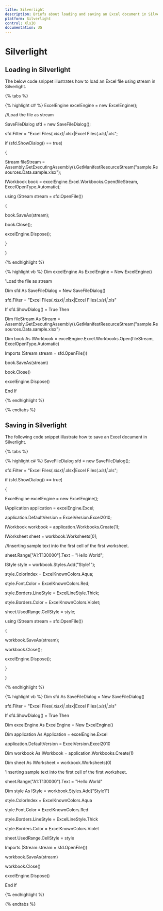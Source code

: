 ```yaml
---
title: Silverlight
description: Briefs about loading and saving an Excel document in Silverlight platform.
platform: Silverlight
control: XlsIO
documentation: UG
---
```

# Silverlight 

## Loading in Silverlight

The below code snippet illustrates how to load an Excel file using stream in Silverlight.

{% tabs %}  

{% highlight c# %}
ExcelEngine excelEngine = new ExcelEngine();



//Load the file as stream

SaveFileDialog sfd = new SaveFileDialog();

sfd.Filter = "Excel Files(*.xlsx)|*.xlsx|Excel Files(*.xls)|*.xls";

if (sfd.ShowDialog() == true)

{

Stream fileStream = Assembly.GetExecutingAssembly().GetManifestResourceStream("sample.Resources.Data.sample.xlsx");

IWorkbook book = excelEngine.Excel.Workbooks.Open(fileStream, ExcelOpenType.Automatic);

using (Stream stream = sfd.OpenFile())

{

book.SaveAs(stream);

book.Close();

excelEngine.Dispose();

}

}



{% endhighlight %}

{% highlight vb %}
Dim excelEngine As ExcelEngine = New ExcelEngine()

'Load the file as stream

Dim sfd As SaveFileDialog = New SaveFileDialog()

sfd.Filter = "Excel Files(*.xlsx)|*.xlsx|Excel Files(*.xls)|*.xls"

If sfd.ShowDialog() = True Then

Dim fileStream As Stream = Assembly.GetExecutingAssembly().GetManifestResourceStream("sample.Resources.Data.sample.xlsx")

Dim book As IWorkbook = excelEngine.Excel.Workbooks.Open(fileStream, ExcelOpenType.Automatic)

Imports (Stream stream = sfd.OpenFile())

book.SaveAs(stream)

book.Close()

excelEngine.Dispose()

End If



{% endhighlight %}

  {% endtabs %}  

## Saving in Silverlight

The following code snippet illustrate how to save an Excel document in Silverlight.

{% tabs %}  

{% highlight c# %}
SaveFileDialog sfd = new SaveFileDialog();

sfd.Filter = "Excel Files(*.xlsx)|*.xlsx|Excel Files(*.xls)|*.xls";

if (sfd.ShowDialog() == true)

{

ExcelEngine excelEngine = new ExcelEngine();

IApplication application = excelEngine.Excel;

application.DefaultVersion = ExcelVersion.Excel2010;

IWorkbook workbook = application.Workbooks.Create(1);

IWorksheet sheet = workbook.Worksheets[0];

//Inserting sample text into the first cell of the first worksheet.

sheet.Range["A1:T130000"].Text = "Hello World";

IStyle style = workbook.Styles.Add("Style1");

style.ColorIndex = ExcelKnownColors.Aqua;

style.Font.Color = ExcelKnownColors.Red;

style.Borders.LineStyle = ExcelLineStyle.Thick;

style.Borders.Color = ExcelKnownColors.Violet;

sheet.UsedRange.CellStyle = style;

using (Stream stream = sfd.OpenFile())

{

workbook.SaveAs(stream);

workbook.Close();

excelEngine.Dispose();

}

}



{% endhighlight %}

{% highlight vb %}
Dim sfd As SaveFileDialog = New SaveFileDialog()

sfd.Filter = "Excel Files(*.xlsx)|*.xlsx|Excel Files(*.xls)|*.xls"

If sfd.ShowDialog() = True Then

Dim excelEngine As ExcelEngine = New ExcelEngine()

Dim application As Application = excelEngine.Excel

application.DefaultVersion = ExcelVersion.Excel2010

Dim workbook As IWorkbook = application.Workbooks.Create(1)

Dim sheet As IWorksheet = workbook.Worksheets(0)

'Inserting sample text into the first cell of the first worksheet.

sheet.Range("A1:T130000").Text = "Hello World"

Dim style As IStyle = workbook.Styles.Add("Style1")

style.ColorIndex = ExcelKnownColors.Aqua

style.Font.Color = ExcelKnownColors.Red

style.Borders.LineStyle = ExcelLineStyle.Thick

style.Borders.Color = ExcelKnownColors.Violet

sheet.UsedRange.CellStyle = style

Imports (Stream stream = sfd.OpenFile())

workbook.SaveAs(stream)

workbook.Close()

excelEngine.Dispose()

End If



{% endhighlight %}

  {% endtabs %}  

